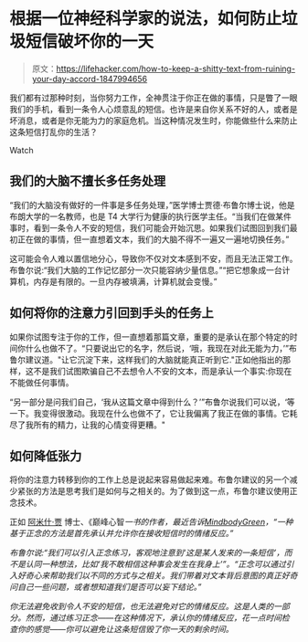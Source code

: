 # 根据一位神经科学家的说法，如何防止垃圾短信破坏你的一天

> 原文：<https://lifehacker.com/how-to-keep-a-shitty-text-from-ruining-your-day-accord-1847994656>

我们都有过那种时刻，当你努力工作，全神贯注于你正在做的事情，只是瞥了一眼我们的手机，看到一条令人心烦意乱的短信。也许是来自你关系不好的人，或者是坏消息，或者是你无能为力的家庭危机。当这种情况发生时，你能做些什么来防止这条短信打乱你的生活？

Watch

## 我们的大脑不擅长多任务处理

“我们的大脑没有做好的一件事是多任务处理，”医学博士贾德·布鲁尔博士说，他是布朗大学的一名教师，也是 T4 大学行为健康的执行医学主任。“当我们在做某件事时，看到一条令人不安的短信，我们可能会开始沉思。如果我们试图回到我们最初正在做的事情，但一直想着文本，我们的大脑不得不一遍又一遍地切换任务。”

这可能会令人难以置信地分心，导致你不仅对文本感到不安，而且无法正常工作。布鲁尔说:“我们大脑的工作记忆部分一次只能容纳少量信息。”“把它想象成一台计算机，内存是有限的。一旦内存被填满，计算机就会变慢。”

## **如何将你的注意力引回到手头的任务上**

如果你试图专注于你的工作，但一直想着那篇文章，重要的是承认在那个特定的时间你什么也做不了。“只要说出它的名字，然后说，‘哦，我现在对此无能为力，’”布鲁尔建议道。"让它沉淀下来，这样我们的大脑就能真正听到它."正如他指出的那样，这不是我们试图欺骗自己不去想令人不安的文本，而是承认一个事实:你现在不能做任何事情。

“另一部分是问我们自己，‘我从这篇文章中得到什么？’”布鲁尔说我们可以说，‘等一下。我变得很激动。我现在什么也做不了，它让我偏离了我正在做的事情。它耗尽了我所有的精力，让我的心情变得更糟。"

## **如何降低张力**

将你的注意力转移到你的工作上总是说起来容易做起来难。布鲁尔建议的另一个减少紧张的方法是思考我们是如何与之相关的。为了做到这一点，布鲁尔建议使用正念技术。

正如 [阿米什·贾](https://amishi.com/) 博士、《巅峰心智[](https://amishi.com/#block_611d58ad70ea0)*一书的作者，最近告诉[MindbodyGreen](https://www.mindbodygreen.com/articles/what-to-do-if-you-get-an-upsetting-text)，“一种基于正念的方法是首先承认并允许你在接收短信时的情绪反应。”*

*布鲁尔说:“我们可以引入正念练习，客观地注意到‘这是某人发来的一条短信’，而不是认同一种想法，比如‘我不敢相信这种事会发生在我身上’”。“正念可以通过引入好奇心来帮助我们以不同的方式与之相关。我们带着对文本背后意图的真正好奇问自己一些问题，或者想知道我们是否可以妄下结论。”*

*你无法避免收到令人不安的短信，也无法避免对它的情绪反应。这是人类的一部分。然而，通过练习正念——在这种情况下，承认你的情绪反应，花一点时间检查你的感觉——你可以避免让这条短信毁了你一天的剩余时间。*